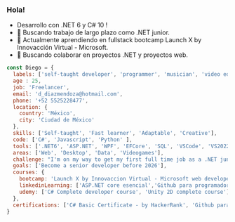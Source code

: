 ### Hola!

- Desarrollo con .NET 6 y C# 10 ! 
- :telescope: Buscando trabajo de largo plazo como .NET junior. 
- 🌱 Actualmente aprendiendo en fullstack bootcamp Launch X by Innovacción Virtual - Microsoft.
- 👯 Buscando colaborar en proyectos .NET y proyectos web.  


```js
const Diego = {
  labels: ['self-taught developer', 'programmer', 'musician', 'video editor'],
  age : 25,
  job: 'Freelancer',
  email: 'd_diazmendoza@hotmail.com',
  phone: '+52 5525228477',
  location: {
    country: 'México',
    city: 'Ciudad de México'
  },
  skills: ['Self-taught', 'Fast learner', 'Adaptable', 'Creative'],
  code: ['C#', 'Javascript', 'Python' ],
  tools: ['.NET6', 'ASP.NET', 'WPF', 'EFCore', 'SQL', 'VSCode', 'VS2022', 'Unity'],
  areas: ['Web', 'Desktop', 'Data', 'Videogames'],
  challenge: "I'm on my way to get my first full time job as a .NET junior developer. ",
  goals: ['Become a senior developer before 2026'],
  courses: {
    bootcamp: 'Launch X by Innovaccion Virtual - Microsoft web developer bootcamp',
    linkedinLearning: ['ASP.NET core esencial','Github para programadores', '.NET6 esencial', 'LINQ con C#'],
    udemy: ['C# Complete developer course', 'Unity 2D complete course'],
  },
  certifications: ['C# Basic Certificate - by HackerRank', 'Github para desarrolladores - by LinkedInLearning'],
}
```




